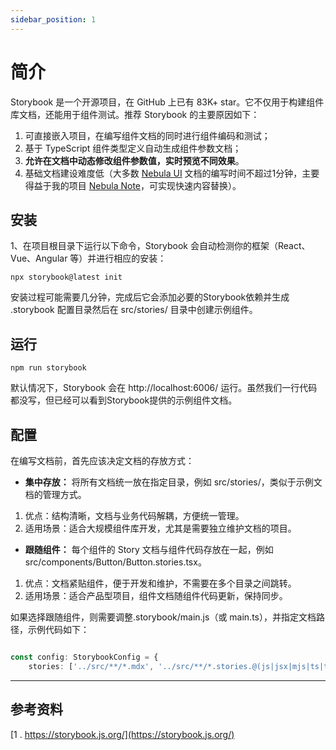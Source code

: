 ```yaml
---
sidebar_position: 1
---
```

# 简介
Storybook 是一个开源项目，在 GitHub 上已有 83K+ star。它不仅用于构建组件库文档，还能用于组件测试。推荐 Storybook 的主要原因如下：
1.	可直接嵌入项目，在编写组件文档的同时进行组件编码和测试；
2.	基于 TypeScript 组件类型定义自动生成组件参数文档；
3.	**允许在文档中动态修改组件参数值，实时预览不同效果**。
4. 基础文档建设难度低（大多数 [Nebula UI](https://ui.aser1989.cn/)  文档的编写时间不超过1分钟，主要得益于我的项目 [Nebula Note](https://www.aser1989.cn/)，可实现快速内容替换）。

## 安装
1、在项目根目录下运行以下命令，Storybook 会自动检测你的框架（React、Vue、Angular 等）并进行相应的安装：
``` shell
npx storybook@latest init
```
安装过程可能需要几分钟，完成后它会添加必要的Storybook依赖并生成 .storybook 配置目录然后在 src/stories/ 目录中创建示例组件。

## 运行
``` shell
npm run storybook
```
默认情况下，Storybook 会在 http://localhost:6006/ 运行。虽然我们一行代码都没写，但已经可以看到Storybook提供的示例组件文档。



## 配置
在编写文档前，首先应该决定文档的存放方式：
* **集中存放：** 将所有文档统一放在指定目录，例如 src/stories/，类似于示例文档的管理方式。
1. 优点：结构清晰，文档与业务代码解耦，方便统一管理。
2. 适用场景：适合大规模组件库开发，尤其是需要独立维护文档的项目。
* **跟随组件：** 每个组件的 Story 文档与组件代码存放在一起，例如 src/components/Button/Button.stories.tsx。
1. 优点：文档紧贴组件，便于开发和维护，不需要在多个目录之间跳转。
2. 适用场景：适合产品型项目，组件文档随组件代码更新，保持同步。

如果选择跟随组件，则需要调整.storybook/main.js（或 main.ts），并指定文档路径，示例代码如下：
``` typescript

const config: StorybookConfig = {
    stories: ['../src/**/*.mdx', '../src/**/*.stories.@(js|jsx|mjs|ts|tsx)'],
```

---


## 参考资料  
[1 . https://storybook.js.org/](https://storybook.js.org/)  
